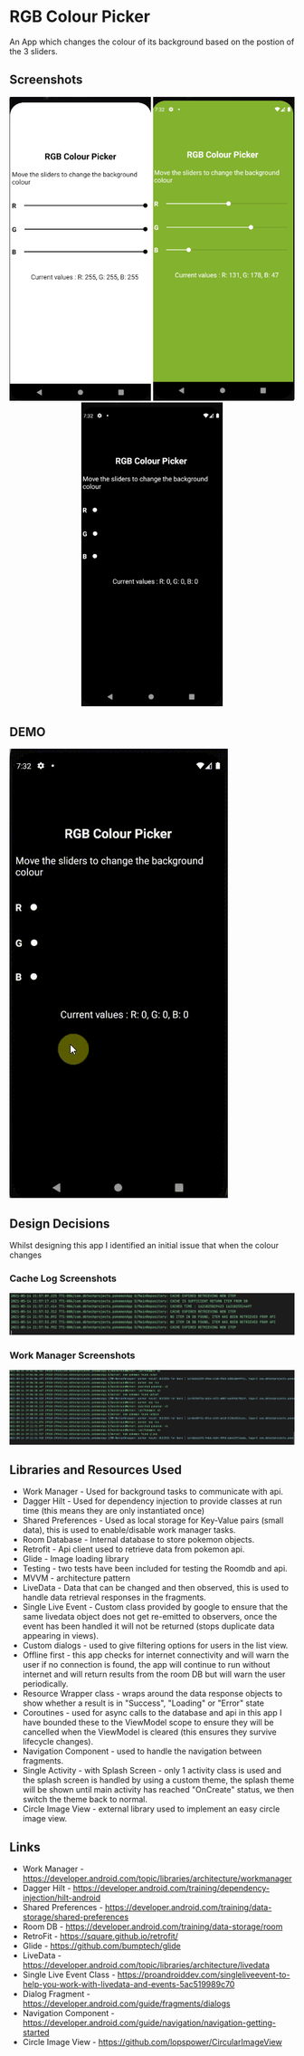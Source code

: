 # RGB Colour Picker
An App which changes the colour of its background based on the postion of the 3 sliders.


## Screenshots

<p align="center">
  <img src="https://github.com/danielmbutler/RGBColourPicker/blob/master/resources/screenshot1.png" width="250" >
  <img src="https://github.com/danielmbutler/RGBColourPicker/blob/master/resources/screenshot2.png" width="250">
  <img src="https://github.com/danielmbutler/RGBColourPicker/blob/master/resources/screenshot3.png" width="250">
</p>


## DEMO

![alt text](https://github.com/danielmbutler/RGBColourPicker/blob/master/resources/mp4.gif)

## Design Decisions
Whilst designing this app I identified an initial issue that when the colour changes

### Cache Log Screenshots

![alt text](https://github.com/danielmbutler/pokemonresourceImages/blob/master/Caching.PNG)

### Work Manager Screenshots

![alt text](https://github.com/danielmbutler/pokemonresourceImages/blob/master/WorkManager.PNG)

## Libraries and Resources Used

* Work Manager - Used for background tasks to communicate with api.
* Dagger Hilt - Used for dependency injection to provide classes at run time (this means they are only instantiated once)
* Shared Preferences - Used as local storage for Key-Value pairs (small data), this is used to enable/disable work manager tasks.
* Room Database - Internal database to store pokemon objects.
* Retrofit - Api client used to retrieve data from pokemon api.
* Glide - Image loading library 
* Testing - two tests have been included for testing the Roomdb and api.
* MVVM - architecture pattern
* LiveData - Data that can be changed and then observed, this is used to handle data retrieval responses in the fragments.
* Single Live Event - Custom class provided by google to ensure that the same livedata object does not get re-emitted to observers, once the event has been handled it will not be returned (stops duplicate data appearing in views).
* Custom dialogs - used to give filtering options for users in the list view.
* Offline first - this app checks for internet connectivity and will warn the user if no connection is found, the app will continue to run without internet and will return results from the room DB but will warn the user periodically.
* Resource Wrapper class - wraps around the data response objects to show whether a result is in "Success", "Loading" or "Error" state
* Coroutines - used for async calls to the database and api in this app I have bounded these to the ViewModel scope to ensure they will be cancelled when the ViewModel is cleared (this ensures they survive lifecycle changes).
* Navigation Component - used to handle the navigation between fragments.
* Single Activity - with Splash Screen - only 1 activity class is used and the splash screen is handled by using a custom theme, the splash theme will be shown until main activity has reached "OnCreate" status, we then switch the theme back to normal.
* Circle Image View - external library used to implement an easy circle image view.

## Links

* Work Manager - https://developer.android.com/topic/libraries/architecture/workmanager
* Dagger Hilt - https://developer.android.com/training/dependency-injection/hilt-android
* Shared Preferences - https://developer.android.com/training/data-storage/shared-preferences
* Room DB - https://developer.android.com/training/data-storage/room
* RetroFit - https://square.github.io/retrofit/
* Glide - https://github.com/bumptech/glide
* LiveData - https://developer.android.com/topic/libraries/architecture/livedata
* Single Live Event Class - https://proandroiddev.com/singleliveevent-to-help-you-work-with-livedata-and-events-5ac519989c70
* Dialog Fragment - https://developer.android.com/guide/fragments/dialogs
* Navigation Component - https://developer.android.com/guide/navigation/navigation-getting-started
* Circle Image View - https://github.com/lopspower/CircularImageView





